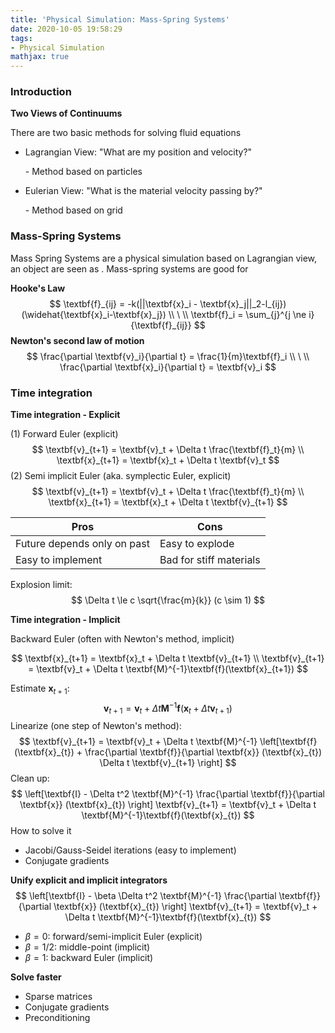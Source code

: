 ```yaml
---
title: 'Physical Simulation: Mass-Spring Systems'
date: 2020-10-05 19:58:29
tags: 
- Physical Simulation
mathjax: true
---
```


### Introduction

**Two Views of Continuums**

There are two basic methods for solving fluid equations

- Lagrangian View: "What are my position and velocity?" 

  \- Method based on particles

- Eulerian View: "What is the material velocity passing by?" 

  \- Method based on grid



### Mass-Spring Systems

Mass Spring Systems are a physical simulation based on Lagrangian view, an object are seen as  . Mass-spring systems are good for  

**Hooke's Law**
$$
\textbf{f}_{ij} = -k(||\textbf{x}_i - \textbf{x}_j||_2-l_{ij})(\widehat{\textbf{x}_i-\textbf{x}_j})
\\
\ 
\\
\textbf{f}_i = \sum_{j}^{j \ne i}{\textbf{f}_{ij}}
$$
**Newton's second law of motion**
$$
\frac{\partial \textbf{v}_i}{\partial t} = \frac{1}{m}\textbf{f}_i
\\
\ 
\\
\frac{\partial \textbf{x}_i}{\partial t} = \textbf{v}_i
$$

### Time integration

**Time integration - Explicit**

(1) Forward Euler (explicit)
$$
\textbf{v}_{t+1} = \textbf{v}_t + \Delta t \frac{\textbf{f}_t}{m}
\\
\textbf{x}_{t+1} = \textbf{x}_t + \Delta t \textbf{v}_t
$$
(2) Semi implicit Euler (aka. symplectic Euler, explicit)
$$
\textbf{v}_{t+1} = \textbf{v}_t + \Delta t \frac{\textbf{f}_t}{m}
\\
\textbf{x}_{t+1} = \textbf{x}_t + \Delta t \textbf{v}_{t+1}
$$


| Pros                        | Cons                    |
| --------------------------- | ----------------------- |
| Future depends only on past | Easy to explode         |
| Easy to implement           | Bad for stiff materials |

Explosion limit:
$$
\Delta t \le c \sqrt{\frac{m}{k}} (c \sim 1)
$$




**Time integration - Implicit**

Backward Euler (often with Newton's method, implicit)


$$
\textbf{x}_{t+1} = \textbf{x}_t + \Delta t \textbf{v}_{t+1}
\\
\textbf{v}_{t+1} = \textbf{v}_t + \Delta t \textbf{M}^{-1}\textbf{f}(\textbf{x}_{t+1})
$$

Estimate $\textbf{x}_{t+1}$:
$$
\textbf{v}_{t+1} = \textbf{v}_t + \Delta t \textbf{M}^{-1}\textbf{f}(\textbf{x}_{t} + \Delta t \textbf{v}_{t+1})
$$
Linearize (one step of Newton's method):
$$
\textbf{v}_{t+1} = \textbf{v}_t + \Delta t \textbf{M}^{-1}	\left[\textbf{f}(\textbf{x}_{t}) + \frac{\partial \textbf{f}}{\partial \textbf{x}} (\textbf{x}_{t}) \Delta t \textbf{v}_{t+1}	\right]
$$
Clean up:
$$
\left[\textbf{I} - \Delta t^2 \textbf{M}^{-1} \frac{\partial \textbf{f}}{\partial \textbf{x}} (\textbf{x}_{t}) 	\right] \textbf{v}_{t+1} = \textbf{v}_t + \Delta t \textbf{M}^{-1}\textbf{f}(\textbf{x}_{t})
$$
How to solve it

- Jacobi/Gauss-Seidel iterations (easy to implement)
- Conjugate gradients 



**Unify explicit and implicit integrators**
$$
\left[\textbf{I} - \beta \Delta t^2 \textbf{M}^{-1} \frac{\partial \textbf{f}}{\partial \textbf{x}} (\textbf{x}_{t})   \right] \textbf{v}_{t+1} = \textbf{v}_t + \Delta t \textbf{M}^{-1}\textbf{f}(\textbf{x}_{t})
$$

- $\beta = 0$: forward/semi-implicit Euler (explicit)
- $\beta = 1/2$: middle-point (implicit)
- $\beta = 1$: backward Euler (implicit)



**Solve faster**

- Sparse matrices
- Conjugate gradients
- Preconditioning



